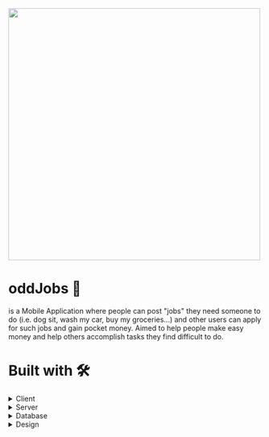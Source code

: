 <img src="https://user-images.githubusercontent.com/102797454/206843035-9cfd731f-f10a-4855-af20-5e7743e7011b.png" width="500" height="500">

# oddJobs :cowboy_hat_face: 
is a Mobile Application where people can post "jobs" they need someone to do (i.e. dog sit, wash my car, buy my groceries...) and other users can apply for such jobs and gain pocket money. Aimed to help people make easy money and help others accomplish tasks they find difficult to do. 
 
 # Built with :hammer_and_wrench:
 <details>
  <summary>Client</summary>
 ![Ionic](https://img.shields.io/badge/Ionic-%233880FF.svg?style=for-the-badge&logo=Ionic&logoColor=white)
 ![HTML5](https://img.shields.io/badge/html5-%23E34F26.svg?style=for-the-badge&logo=html5&logoColor=white)
 ![CSS3](https://img.shields.io/badge/css3-%231572B6.svg?style=for-the-badge&logo=css3&logoColor=white)
 ![TypeScript](https://img.shields.io/badge/typescript-%23007ACC.svg?style=for-the-badge&logo=typescript&logoColor=white)
</details>

<details>
  <summary>Server</summary>
 ![PHP](https://img.shields.io/badge/php-%23777BB4.svg?style=for-the-badge&logo=php&logoColor=white)
</details>

<details>
<summary>Database</summary>
 ![MySQL](https://img.shields.io/badge/mysql-%2300f.svg?style=for-the-badge&logo=mysql&logoColor=white)
</details>

<details>
<summary>Design</summary>
 ![Figma](https://img.shields.io/badge/figma-%23F24E1E.svg?style=for-the-badge&logo=figma&logoColor=white)
</details>
